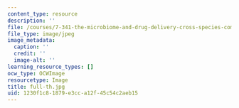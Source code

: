 ```yaml
---
content_type: resource
description: ''
file: /courses/7-341-the-microbiome-and-drug-delivery-cross-species-communication-in-health-and-disease-spring-2018/1230f1c81879e3cca12f45c54c2aeb15_full-th.jpg
file_type: image/jpeg
image_metadata:
  caption: ''
  credit: ''
  image-alt: ''
learning_resource_types: []
ocw_type: OCWImage
resourcetype: Image
title: full-th.jpg
uid: 1230f1c8-1879-e3cc-a12f-45c54c2aeb15
---
```

